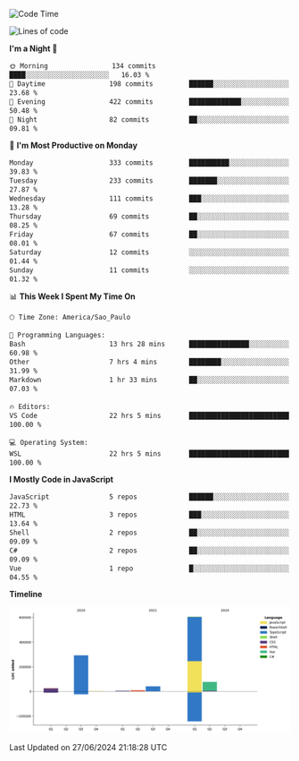 <!--START_SECTION:waka-->
![Code Time](http://img.shields.io/badge/Code%20Time-2%2C579%20hrs%2059%20mins-blue)

![Lines of code](https://img.shields.io/badge/From%20Hello%20World%20I%27ve%20Written-1.0%20million%20lines%20of%20code-blue)

**I'm a Night 🦉** 

```text
🌞 Morning                134 commits         ████░░░░░░░░░░░░░░░░░░░░░   16.03 % 
🌆 Daytime                198 commits         ██████░░░░░░░░░░░░░░░░░░░   23.68 % 
🌃 Evening                422 commits         █████████████░░░░░░░░░░░░   50.48 % 
🌙 Night                  82 commits          ██░░░░░░░░░░░░░░░░░░░░░░░   09.81 % 
```
📅 **I'm Most Productive on Monday** 

```text
Monday                   333 commits         ██████████░░░░░░░░░░░░░░░   39.83 % 
Tuesday                  233 commits         ███████░░░░░░░░░░░░░░░░░░   27.87 % 
Wednesday                111 commits         ███░░░░░░░░░░░░░░░░░░░░░░   13.28 % 
Thursday                 69 commits          ██░░░░░░░░░░░░░░░░░░░░░░░   08.25 % 
Friday                   67 commits          ██░░░░░░░░░░░░░░░░░░░░░░░   08.01 % 
Saturday                 12 commits          ░░░░░░░░░░░░░░░░░░░░░░░░░   01.44 % 
Sunday                   11 commits          ░░░░░░░░░░░░░░░░░░░░░░░░░   01.32 % 
```


📊 **This Week I Spent My Time On** 

```text
🕑︎ Time Zone: America/Sao_Paulo

💬 Programming Languages: 
Bash                     13 hrs 28 mins      ███████████████░░░░░░░░░░   60.98 % 
Other                    7 hrs 4 mins        ████████░░░░░░░░░░░░░░░░░   31.99 % 
Markdown                 1 hr 33 mins        ██░░░░░░░░░░░░░░░░░░░░░░░   07.03 % 

🔥 Editors: 
VS Code                  22 hrs 5 mins       █████████████████████████   100.00 % 

💻 Operating System: 
WSL                      22 hrs 5 mins       █████████████████████████   100.00 % 
```

**I Mostly Code in JavaScript** 

```text
JavaScript               5 repos             ██████░░░░░░░░░░░░░░░░░░░   22.73 % 
HTML                     3 repos             ███░░░░░░░░░░░░░░░░░░░░░░   13.64 % 
Shell                    2 repos             ██░░░░░░░░░░░░░░░░░░░░░░░   09.09 % 
C#                       2 repos             ██░░░░░░░░░░░░░░░░░░░░░░░   09.09 % 
Vue                      1 repo              █░░░░░░░░░░░░░░░░░░░░░░░░   04.55 % 
```



**Timeline**

![Lines of Code chart](https://raw.githubusercontent.com/jonhoffmam/jonhoffmam/master/assets/bar_graph.png)


 Last Updated on 27/06/2024 21:18:28 UTC
<!--END_SECTION:waka-->
